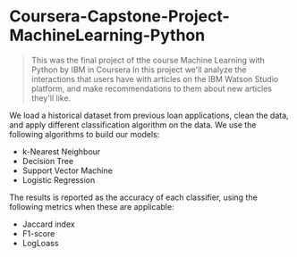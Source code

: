 # Coursera-Capstone-Project-MachineLearning-Python

>This was the final project of tthe course Machine Learning with Python by IBM in Coursera
In this project we'll analyze the interactions that users have with articles on the IBM Watson Studio platform, and make recommendations to them about new articles they'll like.

We load a historical dataset from previous loan applications, clean the data, and apply different classification algorithm on the data. We use the following algorithms to build our models:

 * k-Nearest Neighbour
 * Decision Tree
 * Support Vector Machine
 * Logistic Regression

The results is reported as the accuracy of each classifier, using the following metrics when these are applicable:
 * Jaccard index
 * F1-score
 * LogLoass

